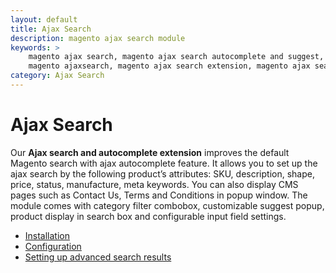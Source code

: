 ```yaml
---
layout: default
title: Ajax Search
description: magento ajax search module
keywords: >
    magento ajax search, magento ajax search autocomplete and suggest,
    magento ajaxsearch, magento ajax search extension, magento ajax search suggest
category: Ajax Search
---
```


# Ajax Search

Our **Ajax search and autocomplete extension** improves the default Magento search with ajax autocomplete feature. It allows you to set up the ajax search by the following product’s attributes: SKU, description, shape, price, status, manufacture, meta keywords. You can also display CMS pages such as Contact Us, Terms and Conditions in popup window. The module comes with category filter combobox, customizable suggest popup, product display in search box and configurable input field settings.

 - [Installation](installation/)
 - [Configuration](configuration/)
 - [Setting up advanced search results](advanced-search/)
